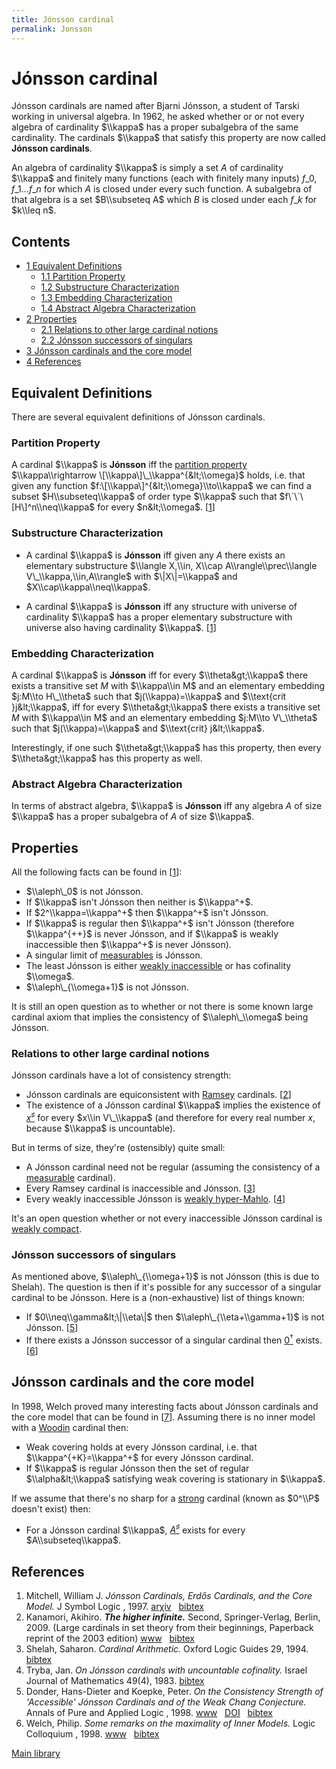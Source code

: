 ```yaml
---
title: Jónsson cardinal
permalink: Jonsson
---
```

# Jónsson cardinal











Jónsson cardinals are named after Bjarni Jónsson, a student of Tarski
working in universal algebra. In 1962, he asked whether or or not every
algebra of cardinality $\\kappa$ has a proper subalgebra of the same
cardinality. The cardinals $\\kappa$ that satisfy this property are now
called **Jónsson cardinals**.

An algebra of cardinality $\\kappa$ is simply a set $A$ of cardinality
$\\kappa$ and finitely many functions (each with finitely many inputs)
$f\_0,f\_1...f\_n$ for which $A$ is closed under every such function. A
subalgebra of that algebra is a set $B\\subseteq A$ which $B$ is closed
under each $f\_k$ for $k\\leq n$.



## Contents


-   [<span class="tocnumber">1</span> <span class="toctext">Equivalent
    Definitions</span>](#Equivalent_Definitions)
    -   [<span class="tocnumber">1.1</span> <span
        class="toctext">Partition Property</span>](#Partition_Property)
    -   [<span class="tocnumber">1.2</span> <span
        class="toctext">Substructure
        Characterization</span>](#Substructure_Characterization)
    -   [<span class="tocnumber">1.3</span> <span
        class="toctext">Embedding
        Characterization</span>](#Embedding_Characterization)
    -   [<span class="tocnumber">1.4</span> <span
        class="toctext">Abstract Algebra
        Characterization</span>](#Abstract_Algebra_Characterization)
-   [<span class="tocnumber">2</span> <span
    class="toctext">Properties</span>](#Properties)
    -   [<span class="tocnumber">2.1</span> <span
        class="toctext">Relations to other large cardinal
        notions</span>](#Relations_to_other_large_cardinal_notions)
    -   [<span class="tocnumber">2.2</span> <span
        class="toctext">Jónsson successors of
        singulars</span>](#J.C3.B3nsson_successors_of_singulars)
-   [<span class="tocnumber">3</span> <span class="toctext">Jónsson
    cardinals and the core
    model</span>](#J.C3.B3nsson_cardinals_and_the_core_model)
-   [<span class="tocnumber">4</span> <span
    class="toctext">References</span>](#References)


## Equivalent Definitions

There are several equivalent definitions of Jónsson cardinals.

### <span id="Partition_Property" class="mw-headline">Partition Property</span>

A cardinal $\\kappa$ is **Jónsson** iff the [partition
property](Partition_property "Partition property")
$\\kappa\\rightarrow \[\\kappa\]\_\\kappa^{&lt;\\omega}$ holds, i.e.
that given any function $f:\[\\kappa\]^{&lt;\\omega}\\to\\kappa$ we can
find a subset $H\\subseteq\\kappa$ of order type $\\kappa$ such that
$f\`\`\[H\]^n\\neq\\kappa$ for every $n&lt;\\omega$.
\[[1](#bibkey_Kanamori2003:HigherInfinite)\]

### <span id="Substructure_Characterization" class="mw-headline">Substructure Characterization</span>

-   A cardinal $\\kappa$ is **Jónsson** iff given any $A$ there exists
    an elementary substructure $\\langle X,\\in, X\\cap
    A\\rangle\\prec\\langle V\_\\kappa,\\in,A\\rangle$ with
    $\|X\|=\\kappa$ and $X\\cap\\kappa\\neq\\kappa$.


-   A cardinal $\\kappa$ is **Jónsson** iff any structure with universe
    of cardinality $\\kappa$ has a proper elementary substructure with
    universe also having cardinality $\\kappa$.
    \[[1](#bibkey_Kanamori2003:HigherInfinite)\]

### <span id="Embedding_Characterization" class="mw-headline">Embedding Characterization</span>

A cardinal $\\kappa$ is **Jónsson** iff for every $\\theta&gt;\\kappa$
there exists a transitive set $M$ with $\\kappa\\in M$ and an elementary
embedding $j:M\\to H\_\\theta$ such that $j(\\kappa)=\\kappa$ and
$\\text{crit }j&lt;\\kappa$, iff for every $\\theta&gt;\\kappa$ there
exists a transitive set $M$ with $\\kappa\\in M$ and an elementary
embedding $j:M\\to V\_\\theta$ such that $j(\\kappa)=\\kappa$ and
$\\text{crit} j&lt;\\kappa$.

Interestingly, if one such $\\theta&gt;\\kappa$ has this property, then
every $\\theta&gt;\\kappa$ has this property as well.

### <span id="Abstract_Algebra_Characterization" class="mw-headline">Abstract Algebra Characterization</span>

In terms of abstract algebra, $\\kappa$ is **Jónsson** iff any algebra
$A$ of size $\\kappa$ has a proper subalgebra of $A$ of size $\\kappa$.

## Properties

All the following facts can be found in
\[[1](#bibkey_Kanamori2003:HigherInfinite)\]:

-   $\\aleph\_0$ is not Jónsson.
-   If $\\kappa$ isn't Jónsson then neither is $\\kappa^+$.
-   If $2^\\kappa=\\kappa^+$ then $\\kappa^+$ isn't Jónsson.
-   If $\\kappa$ is regular then $\\kappa^+$ isn't Jónsson (therefore
    $\\kappa^{++}$ is never Jónsson, and if $\\kappa$ is weakly
    inaccessible then $\\kappa^+$ is never Jónsson).
-   A singular limit of
    [measurables](Measurable "Measurable")
    is Jónsson.
-   The least Jónsson is either [weakly
    inaccessible](Inaccessible "Inaccessible")
    or has cofinality $\\omega$.
-   $\\aleph\_{\\omega+1}$ is not Jónsson.

It is still an open question as to whether or not there is some known
large cardinal axiom that implies the consistency of $\\aleph\_\\omega$
being Jónsson.

### <span id="Relations_to_other_large_cardinal_notions" class="mw-headline">Relations to other large cardinal notions</span>

Jónsson cardinals have a lot of consistency strength:

-   Jónsson cardinals are equiconsistent with
    [Ramsey](Ramsey "Ramsey")
    cardinals. \[[2](#bibkey_Mitchell1997:JonssonErdosCoreModel)\]
-   The existence of a Jónsson cardinal $\\kappa$ implies the existence
    of
    <a href="Zero_sharp" class="mw-redirect" title="Zero sharp">$x^\sharp$</a>
    for every $x\\in V\_\\kappa$ (and therefore for every real number
    $x$, because $\\kappa$ is uncountable).

But in terms of size, they're (ostensibly) quite small:

-   A Jónsson cardinal need not be regular (assuming the consistency of
    a
    [measurable](Measurable "Measurable")
    cardinal).
-   Every Ramsey cardinal is inaccessible and Jónsson.
    \[[3](#bibkey_Kanamori2009:HigherInfinite)\]
-   Every weakly inaccessible Jónsson is [weakly
    hyper-Mahlo](Mahlo "Mahlo").
    \[[4](#bibkey_Shelah1994:CardinalArithmetic)\]

It's an open question whether or not every inaccessible Jónsson cardinal
is [weakly
compact](Weakly_compact "Weakly compact").

### <span id="J.C3.B3nsson_successors_of_singulars" class="mw-headline">Jónsson successors of singulars</span>

As mentioned above, $\\aleph\_{\\omega+1}$ is not Jónsson (this is due
to Shelah). The question is then if it's possible for any successor of a
singular cardinal to be Jónsson. Here is a (non-exhaustive) list of
things known:

-   If $0\\neq\\gamma&lt;\|\\eta\|$ then $\\aleph\_{\\eta+\\gamma+1}$ is
    not Jónsson. \[[5](#bibkey_TrybaJan1983:JonssonUncountable)\]
-   If there exists a Jónsson successor of a singular cardinal then
    <a href="Zero_dagger" class="mw-redirect" title="Zero dagger">$0^\dagger$</a>
    exists. \[[6](#bibkey_DonderKoepke1998:AccessibleJonsson)\]

## Jónsson cardinals and the core model

In 1998, Welch proved many interesting facts about Jónsson cardinals and
the core model that can be found in
\[[7](#bibkey_Welch1998:InnerModels)\]. Assuming there is no inner model
with a
[Woodin](Woodin "Woodin")
cardinal then:

-   Weak covering holds at every Jónsson cardinal, i.e. that
    $\\kappa^{+K}=\\kappa^+$ for every Jónsson cardinal.
-   If $\\kappa$ is regular Jónsson then the set of regular
    $\\alpha&lt;\\kappa$ satisfying weak covering is stationary in
    $\\kappa$.

If we assume that there's no sharp for a
[strong](Strong "Strong")
cardinal (known as $0^\\P$ doesn't exist) then:

-   For a Jónsson cardinal $\\kappa$,
    <a href="Zero_sharp" class="mw-redirect" title="Zero sharp">$A^\sharp$</a>
    exists for every $A\\subseteq\\kappa$.

## References

1.  <span id="bibkey_Mitchell1997:JonssonErdosCoreModel">Mitchell,
    William J. *Jónsson Cardinals, Erdős Cardinals, and the Core Model.*
    J Symbol Logic , 1997.
    <a href="http://arxiv.org/abs/math/9706207" class="extiw">arχiv</a>   <a href="javascript:bibpopup(&#39;@article%7B#Mitchell1997:JonssonErdosCoreModel,%20%20%20%20%20%20%20AUTHOR%20=%20%7BMitchell,%20William%20J.%7D,%3Cbr%3E%20%20%20%20%20%20%20TITLE%20=%20%7BJónsson%20Cardinals,%20Erdős%20Cardinals,%20and%20the%20Core%20Model%7D,%3Cbr%3E%20%20%20%20%20%20%20JOURNAL%20=%20%7BJ.%20Symbol%20Logic%7D,%3Cbr%3E%20%20%20%20%20%20%20FJOURNAL%20=%20%7BThe%20Journal%20of%20Symbolic%20Logic%7D,%3Cbr%3E%20%20%20%20%20%20%20EPRINT%20=%20%7Bmath/9706207%7D,%3Cbr%3E%20%20%20%20%20%20%20YEAR%20=%20%7B1997%7D%7D&#39;)" class="bibtex">bibtex</a></span>
2.  <span id="bibkey_Kanamori2009:HigherInfinite">Kanamori, Akihiro.
    ***The higher infinite.*** Second, Springer-Verlag, Berlin, 2009.
    (Large cardinals in set theory from their beginnings, Paperback
    reprint of the 2003 edition)
    <a href="https://link.springer.com/book/10.1007%2F978-3-540-88867-3" class="extiw">www</a>   <a href="javascript:bibpopup(&#39;@book%7BKanamori2009:HigherInfinite,%20%20%20%20AUTHOR%20=%20%7BKanamori,%20Akihiro%7D,%3Cbr%3E%20%20%20%20%20TITLE%20=%20%7BThe%20higher%20infinite%7D,%3Cbr%3E%20%20%20%20SERIES%20=%20%7BSpringer%20Monographs%20in%20Mathematics%7D,%3Cbr%3E%20%20%20EDITION%20=%20%7BSecond%7D,%3Cbr%3E%20%20%20%20%20%20NOTE%20=%20%7BLarge%20cardinals%20in%20set%20theory%20from%20their%20beginnings,%20%20%20%20%20%20%20%20%20%20%20%20%20%20Paperback%20reprint%20of%20the%202003%20edition%7D,%3Cbr%3E%20PUBLISHER%20=%20%7BSpringer-Verlag%7D,%3Cbr%3E%20%20%20ADDRESS%20=%20%7BBerlin%7D,%3Cbr%3E%20%20%20%20%20%20YEAR%20=%20%7B2009%7D,%3Cbr%3E%20%20%20%20%20PAGES%20=%20%7Bxxii+536%7D,%3Cbr%3E%20%20%20%20%20%20%20URL%20=%20%7Bhttps://link.springer.com/book/10.1007%2F978-3-540-88867-3%7D%7D&#39;)" class="bibtex">bibtex</a></span>
3.  <span id="bibkey_Shelah1994:CardinalArithmetic">Shelah, Saharon.
    *Cardinal Arithmetic.* Oxford Logic Guides 29, 1994.
    <a href="javascript:bibpopup(&#39;@article%20%7B#Shelah1994:CardinalArithmetic,%20%20%20%20AUTHOR%20=%20%7BShelah,%20Saharon%7D,%3Cbr%3E%20%20%20%20%20TITLE%20=%20%7BCardinal%20Arithmetic%7D,%3Cbr%3E%20%20%20JOURNAL%20=%20%7BOxford%20Logic%20Guides%7D,%3Cbr%3E%20%20%20%20VOLUME%20=%20%7B29%7D,%3Cbr%3E%20%20%20%20%20%20YEAR%20=%20%7B1994%7D,%3Cbr%3E%7D&#39;)" class="bibtex">bibtex</a></span>
4.  <span id="bibkey_TrybaJan1983:JonssonUncountable">Tryba, Jan. *On
    Jónsson cardinals with uncountable cofinality.* Israel Journal of
    Mathematics 49(4), 1983.
    <a href="javascript:bibpopup(&#39;@article%7BTrybaJan1983:JonssonUncountable,%20%20%20%20AUTHOR%20=%20%7BTryba,%20Jan%7D,%3Cbr%3E%20%20%20%20%20TITLE%20=%20%7BOn%20Jónsson%20cardinals%20with%20uncountable%20cofinality%7D,%3Cbr%3E%20%20%20%20%20%20YEAR%20=%20%7B1983%7D,%3Cbr%3E%20%20%20JOURNAL%20=%20%7BIsrael%20Journal%20of%20Mathematics%7D,%3Cbr%3E%20%20%20%20VOLUME%20=%20%7B49%7D,%3Cbr%3E%20%20%20%20NUMBER%20=%20%7B4%7D,%3Cbr%3E%7D&#39;)" class="bibtex">bibtex</a></span>
5.  <span id="bibkey_DonderKoepke1998:AccessibleJonsson">Donder,
    Hans-Dieter and Koepke, Peter. *On the Consistency Strength of
    'Accessible' Jónsson Cardinals and of the Weak Chang Conjecture.*
    Annals of Pure and Applied Logic , 1998.
    <a href="https://ac.els-cdn.com/0168007283900209/1-s2.0-0168007283900209-main.pdf?_tid=466bc36a-c95e-11e7-bf33-00000aab0f27&amp;acdnat=1510679420_e0c0ac48663b05db4a42ead08262d38f" class="extiw">www</a>   <a href="http://web.archive.org/web/20191005075111/http://dx.doi.org/10.1016/0168-0072(83)90020-9" class="extiw">DOI</a>   <a href="javascript:bibpopup(&#39;@article%7BDonderKoepke1983:AccessibleJonsson,%20author%20=%20%7BDonder,%20Hans-Dieter%20and%20Koepke,%20Peter%7D,%3Cbr%3Etitle%20=%20%7BOn%20the%20Consistency%20Strength%20of%20\&#39;Accessible\&#39;%20Jónsson%20Cardinals%20and%20of%20the%20Weak%20Chang%20Conjecture%7D,%3Cbr%3Ejournal%20=%20%7BAnnals%20of%20Pure%20and%20Applied%20Logic%7D,%3Cbr%3Eyear%20=%20%7B1998%7D,%3Cbr%3Edoi%20=%20%7B10.1016/0168-0072(83)90020-9%7D,%3Cbr%3Eurl=%7Bhttps://ac.els-cdn.com/0168007283900209/1-s2.0-0168007283900209-main.pdf?_tid=466bc36a-c95e-11e7-bf33-00000aab0f27&amp;acdnat=1510679420_e0c0ac48663b05db4a42ead08262d38f%7D,%3Cbr%3E%7D&#39;)" class="bibtex">bibtex</a></span>
6.  <span id="bibkey_Welch1998:InnerModels">Welch, Philip. *Some remarks
    on the maximality of Inner Models.* Logic Colloquium , 1998.
    <a href="http://citeseerx.ist.psu.edu/viewdoc/download?doi=10.1.1.41.7037&amp;rep=rep1&amp;type=pdf" class="extiw">www</a>   <a href="javascript:bibpopup(&#39;@article%7BWelch1998:InnerModels,%20%20%20%20author%20=%20%7BWelch,%20Philip%7D,%3Cbr%3E%20%20%20%20title%20=%20%7BSome%20remarks%20on%20the%20maximality%20of%20Inner%20Models%7D,%3Cbr%3E%20%20%20%20journal%20=%20%7BLogic%20Colloquium%7D,%3Cbr%3E%20%20%20%20year%20=%20%7B1998%7D,%3Cbr%3E%20%20%20%20url%20=%20%7Bhttp://citeseerx.ist.psu.edu/viewdoc/download?doi=10.1.1.41.7037&amp;rep=rep1&amp;type=pdf%7D,%3Cbr%3E%7D&#39;)" class="bibtex">bibtex</a></span>

[Main
library](Library "Library")


